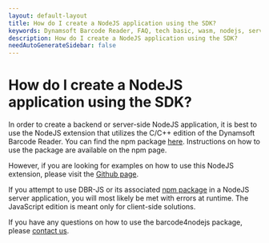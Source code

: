 ```yaml
---
layout: default-layout
title: How do I create a NodeJS application using the SDK?
keywords: Dynamsoft Barcode Reader, FAQ, tech basic, wasm, nodejs, server
description: How do I create a NodeJS application using the SDK?
needAutoGenerateSidebar: false
---
```


# How do I create a NodeJS application using the SDK?

In order to create a backend or server-side NodeJS application, it is best to use the NodeJS extension that utilizes the C/C++ edition of the Dynamsoft Barcode Reader. You can find the npm package <a target="_blank" href="https://www.npmjs.com/package/barcode4nodejs" title="here">here</a>. Instructions on how to use the package are available on the npm page.

However, if you are looking for examples on how to use this NodeJS extension, please visit the <a target="_blank" href="https://github.com/yushulx/nodejs-barcode" title="Github page">Github page</a>.

If you attempt to use DBR-JS or its associated <a target="_blank" href="https://www.npmjs.com/package/dynamsoft-javascript-barcode" title="npm package">npm package</a> in a NodeJS server application, you will most likely be met with errors at runtime. The JavaScript edition is meant only for client-side solutions.

If you have any questions on how to use the barcode4nodejs package, please <a target="_blank" href="https://www.dynamsoft.com/contact/" title="contact us">contact us</a>.
